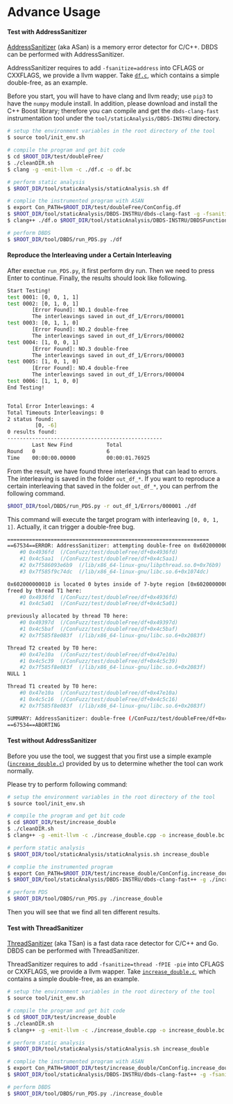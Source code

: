 
# Advance Usage




#### Test with AddressSanitizer

[AddressSanitizer](https://clang.llvm.org/docs/AddressSanitizer.html) (aka ASan) is a memory error detector for C/C++. DBDS can be  performed with AddressSanitizer.

AddressSanitizer requires to add `-fsanitize=address` into CFLAGS or CXXFLAGS, we provide a llvm wapper. Take [`df.c`](test/doubleFree/df.c), which contains a simple double-free, as an example.

Before you start, you will have to have clang and llvm ready; use `pip3`
to have the `numpy` module install.
In addition, please download and install the C++ Boost library; therefore
you can compile and get the `dbds-clang-fast` instrumentation tool under
the `tool/staticAnalysis/DBDS-INSTRU` directory.

```bash
# setup the environment variables in the root directory of the tool
$ source tool/init_env.sh

# compile the program and get bit code
$ cd $ROOT_DIR/test/doubleFree/
$ ./cleanDIR.sh
$ clang -g -emit-llvm -c ./df.c -o df.bc

# perform static analysis
$ $ROOT_DIR/tool/staticAnalysis/staticAnalysis.sh df

# complie the instrumented program with ASAN
$ export Con_PATH=$ROOT_DIR/test/doubleFree/ConConfig.df
$ $ROOT_DIR/tool/staticAnalysis/DBDS-INSTRU/dbds-clang-fast -g -fsanitize=address -c ./df.c -o df.o
$ clang++ ./df.o $ROOT_DIR/tool/staticAnalysis/DBDS-INSTRU/DBDSFunction.o -g -o df -lpthread -fsanitize=address -ldl

# perform DBDS
$ $ROOT_DIR/tool/DBDS/run_PDS.py ./df
```

#### Reproduce the Interleaving under a Certain Interleaving

After exectue `run_PDS.py`, it first perform dry run. Then we need to press Enter to continue. Finally, the results should look like following.

```sh
Start Testing!
test 0001: [0, 0, 1, 1]
test 0002: [0, 1, 0, 1]
        [Error Found]: NO.1 double-free
        The interleavings saved in out_df_1/Errors/000001
test 0003: [0, 1, 1, 0]
        [Error Found]: NO.2 double-free
        The interleavings saved in out_df_1/Errors/000002
test 0004: [1, 0, 0, 1]
        [Error Found]: NO.3 double-free
        The interleavings saved in out_df_1/Errors/000003
test 0005: [1, 0, 1, 0]
        [Error Found]: NO.4 double-free
        The interleavings saved in out_df_1/Errors/000004
test 0006: [1, 1, 0, 0]
End Testing!


Total Error Interleavings: 4
Total Timeouts Interleavings: 0
2 status found:
         [0, -6]
0 results found:
--------------------------------------------------
        Last New Find           Total
Round   0                       6
Time    00:00:00.00000          00:00:01.76925

```

From the result, we have found three interleavings that can lead to errors. The interleaving is saved in the folder `out_df_*`. If you want to reproduce a certain interleaving that saved in the folder `out_df_*`, you can perfrom the following command.

```bash
$ROOT_DIR/tool/DBDS/run_PDS.py -r out_df_1/Errors/000001 ./df
```

This command will execute the target program with interleaving `[0, 0, 1, 1]`. Actually, it can trigger a double-free bug.

```sh
=================================================================
==67534==ERROR: AddressSanitizer: attempting double-free on 0x602000000010 in thread T2:
    #0 0x4936fd  (/ConFuzz/test/doubleFree/df+0x4936fd)
    #1 0x4c5aa1  (/ConFuzz/test/doubleFree/df+0x4c5aa1)
    #2 0x7f586093e6b9  (/lib/x86_64-linux-gnu/libpthread.so.0+0x76b9)
    #3 0x7f585f9c74dc  (/lib/x86_64-linux-gnu/libc.so.6+0x1074dc)

0x602000000010 is located 0 bytes inside of 7-byte region [0x602000000010,0x602000000017)
freed by thread T1 here:
    #0 0x4936fd  (/ConFuzz/test/doubleFree/df+0x4936fd)
    #1 0x4c5a01  (/ConFuzz/test/doubleFree/df+0x4c5a01)

previously allocated by thread T0 here:
    #0 0x49397d  (/ConFuzz/test/doubleFree/df+0x49397d)
    #1 0x4c5baf  (/ConFuzz/test/doubleFree/df+0x4c5baf)
    #2 0x7f585f8e083f  (/lib/x86_64-linux-gnu/libc.so.6+0x2083f)

Thread T2 created by T0 here:
    #0 0x47e10a  (/ConFuzz/test/doubleFree/df+0x47e10a)
    #1 0x4c5c39  (/ConFuzz/test/doubleFree/df+0x4c5c39)
    #2 0x7f585f8e083f  (/lib/x86_64-linux-gnu/libc.so.6+0x2083f)
NULL 1

Thread T1 created by T0 here:
    #0 0x47e10a  (/ConFuzz/test/doubleFree/df+0x47e10a)
    #1 0x4c5c16  (/ConFuzz/test/doubleFree/df+0x4c5c16)
    #2 0x7f585f8e083f  (/lib/x86_64-linux-gnu/libc.so.6+0x2083f)

SUMMARY: AddressSanitizer: double-free (/ConFuzz/test/doubleFree/df+0x4936fd)
==67534==ABORTING
```

#### Test without AddressSanitizer

Before you use the tool, we suggest that you first use a simple example ([`increase_double.c`](test/increase_double/increase_double.c)) provided by us to determine whether the tool can work normally.

Please try to perform following command:

```bash
# setup the environment variables in the root directory of the tool
$ source tool/init_env.sh

# compile the program and get bit code
$ cd $ROOT_DIR/test/increase_double
$ ./cleanDIR.sh
$ clang++ -g -emit-llvm -c ./increase_double.cpp -o increase_double.bc

# perform static analysis
$ $ROOT_DIR/tool/staticAnalysis/staticAnalysis.sh increase_double

# complie the instrumented program
$ export Con_PATH=$ROOT_DIR/test/increase_double/ConConfig.increase_double
$ $ROOT_DIR/tool/staticAnalysis/DBDS-INSTRU/dbds-clang-fast++ -g ./increase_double.cpp -o increase_double

# perform PDS
$ $ROOT_DIR/tool/DBDS/run_PDS.py ./increase_double
```

Then you will see that we find all ten different results.

#### Test with ThreadSanitizer

[ThreadSanitizer](https://clang.llvm.org/docs/ThreadSanitizer.html) (aka TSan) is a fast data race detector for C/C++ and Go. DBDS can be performed with ThreadSanitizer.

ThreadSanitizer requires to add `-fsanitize=thread -fPIE -pie` into CFLAGS or CXXFLAGS, we provide a llvm wapper. Take [`increase_double.c`](test/increase_double/increase_double.c), which contains a simple double-free, as an example.

```bash
# setup the environment variables in the root directory of the tool
$ source tool/init_env.sh

# compile the program and get bit code
$ cd $ROOT_DIR/test/increase_double
$ ./cleanDIR.sh
$ clang++ -g -emit-llvm -c ./increase_double.cpp -o increase_double.bc

# perform static analysis
$ $ROOT_DIR/tool/staticAnalysis/staticAnalysis.sh increase_double

# complie the instrumented program with ASAN
$ export Con_PATH=$ROOT_DIR/test/increase_double/ConConfig.increase_double
$ $ROOT_DIR/tool/staticAnalysis/DBDS-INSTRU/dbds-clang-fast++ -g -fsanitize=thread -fPIE -pie ./increase_double.cpp -o increase_double

# perform DBDS
$ $ROOT_DIR/tool/DBDS/run_PDS.py ./increase_double
```